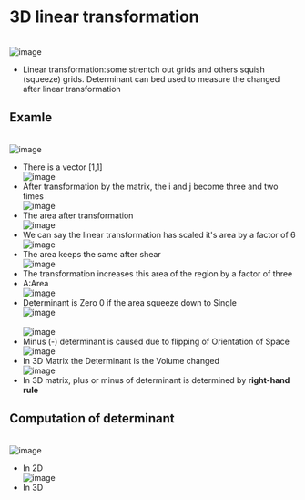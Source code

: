# 3D linear transformation
<br>![image](https://github.com/yhlien1221/Linear-algebra/blob/main/3Blue1Brown/pic/6_1.png)<br/>
* Linear transformation:some strentch out grids and others squish (squeeze) grids. Determinant can bed used to measure the changed after linear transformation
## Examle
<br>![image](https://github.com/yhlien1221/Linear-algebra/blob/main/3Blue1Brown/pic/6_2.png)<br/>
* There is a vector [1,1]
<br>![image](https://github.com/yhlien1221/Linear-algebra/blob/main/3Blue1Brown/pic/6_3.png)<br/>
* After transformation by the matrix, the i and j become three and two times
<br>![image](https://github.com/yhlien1221/Linear-algebra/blob/main/3Blue1Brown/pic/6_4.png)<br/>
* The area after transformation
<br>![image](https://github.com/yhlien1221/Linear-algebra/blob/main/3Blue1Brown/pic/6_5.png)<br/>
* We can say the linear transformation has scaled it's area by a factor of 6
<br>![image](https://github.com/yhlien1221/Linear-algebra/blob/main/3Blue1Brown/pic/6_6.png)<br/>
* The area keeps the same after shear
<br>![image](https://github.com/yhlien1221/Linear-algebra/blob/main/3Blue1Brown/pic/6_7.png)<br/>
* The transformation increases this area of the region by a factor of three
* A:Area
<br>![image](https://github.com/yhlien1221/Linear-algebra/blob/main/3Blue1Brown/pic/6_8.png)<br/>
* Determinant is Zero 0 if the area squeeze down to Single
<br>![image](https://github.com/yhlien1221/Linear-algebra/blob/main/3Blue1Brown/pic/6_9.png)<br/>
<br>![image](https://github.com/yhlien1221/Linear-algebra/blob/main/3Blue1Brown/pic/6_10.png)<br/>
* Minus (-) determinant is caused due to flipping of Orientation of Space
<br>![image](https://github.com/yhlien1221/Linear-algebra/blob/main/3Blue1Brown/pic/6_11.png)<br/>
* In 3D Matrix the Determinant is the Volume changed
<br>![image](https://github.com/yhlien1221/Linear-algebra/blob/main/3Blue1Brown/pic/6_12.png)<br/>
* In 3D matrix, plus or minus of determinant is determined by __right-hand rule__
## Computation of determinant
<br>![image](https://github.com/yhlien1221/Linear-algebra/blob/main/3Blue1Brown/pic/6_13.png)<br/>
* In 2D
<br>![image](https://github.com/yhlien1221/Linear-algebra/blob/main/3Blue1Brown/pic/6_14.png)<br/>
* In 3D



<!-- ref
https://www.jianshu.com/p/75cfb1f3c7ed
https://harshityadav95.medium.com/notes-essence-of-linear-algebra-7d5388b2a940
<br>![image](https://github.com/yhlien1221/Linear-algebra/blob/main/3Blue1Brown/pic/3_14.png)<br/>
<br>![image](https://github.com/yhlien1221/Linear-algebra/blob/main/3Blue1Brown/pic/3_15.png)<br/>
<br>![image](https://github.com/yhlien1221/Linear-algebra/blob/main/3Blue1Brown/pic/3_16.png)<br/>
-->